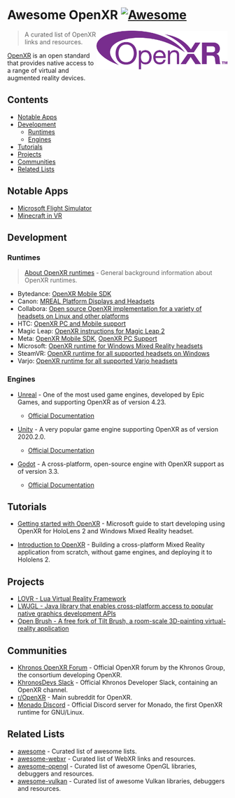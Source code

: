 # Awesome OpenXR [![Awesome](https://awesome.re/badge.svg)](https://awesome.re)

[<img src="openxr-logo.svg" align="right" width="300">](https://www.khronos.org/openxr/)

> A curated list of OpenXR links and resources.

[OpenXR](https://www.khronos.org/openxr/) is an open standard that provides native access to a range of virtual and augmented reality devices.


## Contents
- [Notable Apps](#notable-apps)
- [Development](#development)
  - [Runtimes](#runtimes)
  - [Engines](#engines)
- [Tutorials](#tutorials)
- [Projects](#projects)
- [Communities](#communities)
- [Related Lists](#related-lists)


## Notable Apps
- [Microsoft Flight Simulator](https://www.flightsimulator.com/)
- [Minecraft in VR](https://www.minecraft.net/en-us/vr)


## Development

### Runtimes

> [About OpenXR runtimes](https://monado.freedesktop.org/about-runtimes.html) - General background information about OpenXR runtimes.

- Bytedance: [OpenXR Mobile SDK](https://developer-global.pico-interactive.com/sdk?deviceId=1&platformId=3&itemId=11)
- Canon: [MREAL Platform Displays and Headsets](https://www.canon-its.co.jp/files/user/solution/mr/lp/)
- Collabora: [Open source OpenXR implementation for a variety of headsets on Linux and other platforms](http://monado.dev/)
- HTC: [OpenXR PC and Mobile support](https://developer.vive.com/resources/openxr/)
- Magic Leap: [OpenXR instructions for Magic Leap 2](https://developer-docs.magicleap.cloud/docs/guides/native/native-openxr-setup)
- Meta: [OpenXR Mobile SDK](https://developer.oculus.com/downloads/package/oculus-openxr-mobile-sdk/), [OpenXR PC Support](https://developer.oculus.com/documentation/native/pc/dg-openxr)
- Microsoft: [OpenXR runtime for Windows Mixed Reality headsets](https://aka.ms/openxr)
- SteamVR: [OpenXR runtime for all supported headsets on Windows](http://steamvr.com/)
- Varjo: [OpenXR runtime for all supported Varjo headsets](https://developer.varjo.com/docs/openxr/openxr)

### Engines
- [Unreal](https://unity.com/) - One of the most used game engines, developed by Epic Games, and supporting OpenXR as of version 4.23.
  - [Official Documentation](https://docs.unrealengine.com/4.26/en-US/SharingAndReleasing/XRDevelopment/OpenXR/)

- [Unity](https://unity.com/) - A very popular game engine supporting OpenXR as of version 2020.2.0.
  - [Official Documentation](https://docs.unity3d.com/Packages/com.unity.xr.openxr@1.10/manual/index.html)

- [Godot](https://godotengine.org/) - A cross-platform, open-source engine with OpenXR support as of version 3.3.
  - [Official Documentation](https://docs.godotengine.org/en/3.5/tutorials/vr/openxr/index.html)


## Tutorials

- [Getting started with OpenXR](https://learn.microsoft.com/en-us/windows/mixed-reality/develop/native/openxr-getting-started) - Microsoft guide to start developing using OpenXR for HoloLens 2 and Windows Mixed Reality headset.

- [Introduction to OpenXR](https://playdeck.net/blog/introduction-to-openxr) - Building a cross-platform Mixed Reality application from scratch, without game engines, and deploying it to Hololens 2.

## Projects
- [LOVR - Lua Virtual Reality Framework](https://github.com/bjornbytes/lovr)
- [LWJGL - Java library that enables cross-platform access to popular native graphics development APIs](https://github.com/LWJGL/lwjgl3)
- [Open Brush - A free fork of Tilt Brush, a room-scale 3D-painting virtual-reality application](https://github.com/icosa-foundation/open-brush)


## Communities

- [Khronos OpenXR Forum](https://community.khronos.org/c/openxr/) - Official OpenXR forum by the Khronos Group, the consortium developing OpenXR.
- [KhronosDevs Slack](https://khr.io/slack) - Official Khronos Developer Slack, containing an OpenXR channel.
- [r/OpenXR](https://www.reddit.com/r/OpenXR/) - Main subreddit for OpenXR.
- [Monado Discord](https://discord.gg/8RkJgRJ) - Official Discord server for Monado, the first OpenXR runtime for GNU/Linux.


## Related Lists
*  [awesome](https://github.com/sindresorhus/awesome) - Curated list of awesome lists.
*  [awesome-webxr](https://github.com/msub2/awesome-webxr) - Curated list of WebXR links and resources.
*  [awesome-opengl](https://github.com/eug/awesome-opengl) - Curated list of awesome OpenGL libraries, debuggers and resources.
*  [awesome-vulkan](https://github.com/vinjn/awesome-vulkan) - Curated list of awesome Vulkan libraries, debuggers and resources.

